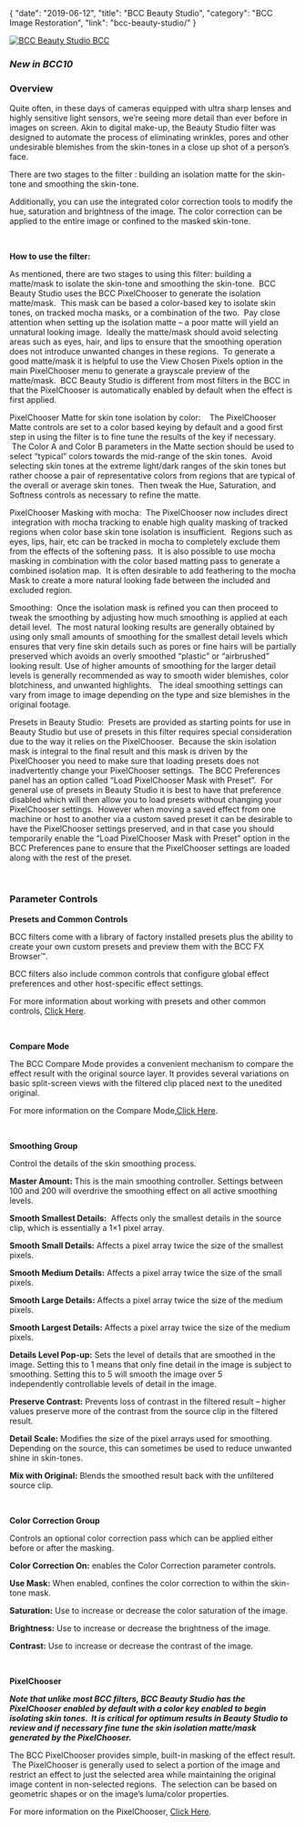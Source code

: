 {
"date": "2019-06-12",
"title": "BCC Beauty Studio",
"category": "BCC Image Restoration",
"link": "bcc-beauty-studio/"
}

 [![BCC Beauty Studio BCC](https://borisfx-com-res.cloudinary.com/image/upload//documentation/continuum/uploads/2015/10/BCC-Beauty-Studio-BCC.jpg)](https://borisfx-com-res.cloudinary.com/image/upload//documentation/continuum/uploads/2015/10/BCC-Beauty-Studio-BCC.jpg)


### *New in BCC10*


### **Overview**


Quite often, in these days of cameras equipped with ultra sharp lenses and highly sensitive light sensors, we’re seeing more detail than ever before in images on screen. Akin to digital make-up, the Beauty Studio filter was designed to automate the process of eliminating wrinkles, pores and other undesirable blemishes from the skin-tones in a close up shot of a person’s face.


There are two stages to the filter : building an isolation matte for the skin-tone and smoothing the skin-tone.


Additionally, you can use the integrated color correction tools to modify the hue, saturation and brightness of the image. The color correction can be applied to the entire image or confined to the masked skin-tone.


 


**How to use the filter:**


As mentioned, there are two stages to using this filter: building a matte/mask to isolate the skin-tone and smoothing the skin-tone.  BCC Beauty Studio uses the BCC PixelChooser to generate the isolation matte/mask.  This mask can be based a color-based key to isolate skin tones, on tracked mocha masks, or a combination of the two.  Pay close attention when setting up the isolation matte – a poor matte will yield an unnatural looking image.  Ideally the matte/mask should avoid selecting areas such as eyes, hair, and lips to ensure that the smoothing operation does not introduce unwanted changes in these regions.  To generate a good matte/mask it is helpful to use the View Chosen Pixels option in the main PixelChooser menu to generate a grayscale preview of the matte/mask.  BCC Beauty Studio is different from most filters in the BCC in that the PixelChooser is automatically enabled by default when the effect is first applied.


PixelChooser Matte for skin tone isolation by color:    The PixelChooser Matte controls are set to a color based keying by default and a good first step in using the filter is to fine tune the results of the key if necessary.  The Color A and Color B parameters in the Matte section should be used to select “typical” colors towards the mid-range of the skin tones.  Avoid selecting skin tones at the extreme light/dark ranges of the skin tones but rather choose a pair of representative colors from regions that are typical of the overall or average skin tones.  Then tweak the Hue, Saturation, and Softness controls as necessary to refine the matte.


PixelChooser Masking with mocha:  The PixelChooser now includes direct  integration with mocha tracking to enable high quality masking of tracked regions when color base skin tone isolation is insufficient.  Regions such as eyes, lips, hair, etc can be tracked in mocha to completely exclude them from the effects of the softening pass.  It is also possible to use mocha masking in combination with the color based matting pass to generate a combined isolation map.  It is often desirable to add feathering to the mocha Mask to create a more natural looking fade between the included and excluded region.


Smoothing:  Once the isolation mask is refined you can then proceed to tweak the smoothing by adjusting how much smoothing is applied at each detail level.  The most natural looking results are generally obtained by using only small amounts of smoothing for the smallest detail levels which ensures that very fine skin details such as pores or fine hairs will be partially preserved which avoids an overly smoothed “plastic” or “airbrushed” looking result. Use of higher amounts of smoothing for the larger detail levels is generally recommended as way to smooth wider blemishes, color blotchiness, and unwanted highlights.   The ideal smoothing settings can vary from image to image depending on the type and size blemishes in the original footage.


Presets in Beauty Studio:  Presets are provided as starting points for use in Beauty Studio but use of presets in this filter requires special consideration due to the way it relies on the PixelChooser.  Because the skin isolation mask is integral to the final result and this mask is driven by the PixelChooser you need to make sure that loading presets does not inadvertently change your PixelChooser settings.  The BCC Preferences panel has an option called “Load PixelChooser Mask with Preset”.  For general use of presets in Beauty Studio it is best to have that preference disabled which will then allow you to load presets without changing your PixelChooser settings.  However when moving a saved effect from one machine or host to another via a custom saved preset it can be desirable to have the PixelChooser settings preserved, and in that case you should temporarily enable the “Load PixelChooser Mask with Preset” option in the BCC Preferences pane to ensure that the PixelChooser settings are loaded along with the rest of the preset.


 


### **Parameter Controls**


**Presets and Common Controls**


BCC filters come with a library of factory installed presets plus the ability to create your own custom presets and preview them with the BCC FX Browser™.


BCC filters also include common controls that configure global effect preferences and other host-specific effect settings.


For more information about working with presets and other common controls, [Click Here](/documentation/continuum/bcc-common-controls/).

 


**Compare Mode**


The BCC Compare Mode provides a convenient mechanism to compare the effect result with the original source layer. It provides several variations on basic split-screen views with the filtered clip placed next to the unedited original.


For more information on the Compare Mode,[Click Here](/documentation/continuum/bcc-compare-mode/).

 


**Smoothing Group**


Control the details of the skin smoothing process.


**Master Amount:** This is the main smoothing controller. Settings between 100 and 200 will overdrive the smoothing effect on all active smoothing levels.


**Smooth Smallest Details:**  Affects only the smallest details in the source clip, which is essentially a 1×1 pixel array.


**Smooth Small Details:** Affects a pixel array twice the size of the smallest pixels.


**Smooth Medium Details:** Affects a pixel array twice the size of the small pixels.


**Smooth Large Details:** Affects a pixel array twice the size of the medium pixels.


**Smooth Largest Details:** Affects a pixel array twice the size of the medium pixels.


**Details Level Pop-up:** Sets the level of details that are smoothed in the image. Setting this to 1 means that only fine detail in the image is subject to smoothing. Setting this to 5 will smooth the image over 5 independently controllable levels of detail in the image.


**Preserve Contrast:** Prevents loss of contrast in the filtered result – higher values preserve more of the contrast from the source clip in the filtered result.


**Detail Scale:** Modifies the size of the pixel arrays used for smoothing. Depending on the source, this can sometimes be used to reduce unwanted shine in skin-tones.


**Mix with Original:** Blends the smoothed result back with the unfiltered source clip.


 


**Color Correction Group**


Controls an optional color correction pass which can be applied either before or after the masking.


**Color Correction On:** enables the Color Correction parameter controls.


**Use Mask:** When enabled, confines the color correction to within the skin-tone mask.


**Saturation:** Use to increase or decrease the color saturation of the image.


**Brightness:** Use to increase or decrease the brightness of the image.


**Contrast:** Use to increase or decrease the contrast of the image.


 


**PixelChooser**


***Note that unlike most BCC filters, BCC Beauty Studio has the PixelChooser enabled by default with a color key enabled to begin isolating skin tones.  It is critical for optimum results in Beauty Studio to review and if necessary fine tune the skin isolation matte/mask generated by the PixelChooser.***


The BCC PixelChooser provides simple, built-in masking of the effect result.  The PixelChooser is generally used to select a portion of the image and restrict an effect to just the selected area while maintaining the original image content in non-selected regions.  The selection can be based on geometric shapes or on the image’s luma/color properties.


For more information on the PixelChooser, [Click Here](/documentation/continuum/bcc-pixel-chooser/).

 